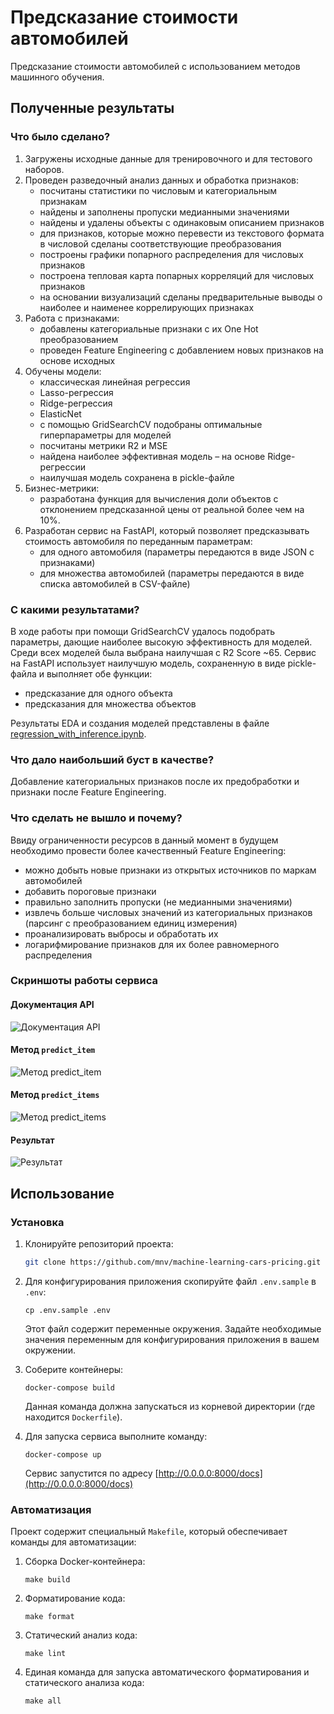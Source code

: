 # Предсказание стоимости автомобилей

Предсказание стоимости автомобилей с использованием методов машинного обучения.

## Полученные результаты

### Что было сделано?

1. Загружены исходные данные для тренировочного и для тестового наборов.
2. Проведен разведочный анализ данных и обработка признаков:
   - посчитаны статистики по числовым и категориальным признакам
   - найдены и заполнены пропуски медианными значениями
   - найдены и удалены объекты с одинаковым описанием признаков
   - для признаков, которые можно перевести из текстового формата в числовой сделаны соответствующие преобразования
   - построены графики попарного распределения для числовых признаков
   - построена тепловая карта попарных корреляций для числовых признаков
   - на основании визуализаций сделаны предварительные выводы о наиболее и наименее коррелирующих признаках
3. Работа с признаками:
   - добавлены категориальные признаки с их One Hot преобразованием
   - проведен Feature Engineering с добавлением новых признаков на основе исходных
4. Обучены модели:
   - классическая линейная регрессия
   - Lasso-регрессия
   - Ridge-регрессия
   - ElasticNet
   - с помощью GridSearchCV подобраны оптимальные гиперпараметры для моделей
   - посчитаны метрики R2 и MSE
   - найдена наиболее эффективная модель – на основе Ridge-регрессии
   - наилучшая модель сохранена в pickle-файле
5. Бизнес-метрики:
   - разработана функция для вычисления доли объектов с отклонением предсказанной цены от реальной более чем на 10%.
6. Разработан сервис на FastAPI, который позволяет предсказывать стоимость автомобиля по переданным параметрам:
   - для одного автомобиля (параметры передаются в виде JSON с признаками)
   - для множества автомобилей (параметры передаются в виде списка автомобилей в CSV-файле) 

### С какими результатами?

В ходе работы при помощи GridSearchCV удалось подобрать параметры, дающие наиболее высокую эффективность для моделей.
Среди всех моделей была выбрана наилучшая с R2 Score ~65.
Сервис на FastAPI использует наилучшую модель, сохраненную в виде pickle-файла и выполняет обе функции:
   - предсказание для одного объекта
   - предсказания для множества объектов

Результаты EDA и создания моделей представлены в файле [regression_with_inference.ipynb](regression_with_inference.ipynb).

### Что дало наибольший буст в качестве?

Добавление категориальных признаков после их предобработки и признаки после Feature Engineering.

### Что сделать не вышло и почему?

Ввиду ограниченности ресурсов в данный момент в будущем необходимо провести более качественный Feature Engineering:
   - можно добыть новые признаки из открытых источников по маркам автомобилей
   - добавить пороговые признаки
   - правильно заполнить пропуски (не медианными значениями)
   - извлечь больше числовых значений из категориальных признаков (парсинг с преобразованием единиц измерения)
   - проанализировать выбросы и обработать их
   - логарифмирование признаков для их более равномерного распределения

### Скриншоты работы сервиса

#### Документация API

<img src="media/images/docs.png" alt="Документация API" />

#### Метод `predict_item`

<img src="media/images/predict_item.png" alt="Метод predict_item" />

#### Метод `predict_items`

<img src="media/images/predict_items.png" alt="Метод predict_items" />

#### Результат

<img src="media/images/result_csv_file.png" alt="Результат" />

## Использование

### Установка

1. Клонируйте репозиторий проекта:
    ```bash
    git clone https://github.com/mnv/machine-learning-cars-pricing.git
    ```

2. Для конфигурирования приложения скопируйте файл `.env.sample` в `.env`:
    ```shell
    cp .env.sample .env
    ```
   
    Этот файл содержит переменные окружения.
    Задайте необходимые значения переменным для конфигурирования приложения в вашем окружении.

3. Соберите контейнеры:
    ```shell
    docker-compose build
    ```
    Данная команда должна запускаться из корневой директории (где находится `Dockerfile`).

4. Для запуска сервиса выполните команду:
    ```shell
    docker-compose up
    ```
   
    Сервис запустится по адресу [http://0.0.0.0:8000/docs](http://0.0.0.0:8000/docs)

### Автоматизация

Проект содержит специальный `Makefile`, который обеспечивает команды для автоматизации:
1. Сборка Docker-контейнера:
    ```shell
    make build
    ```

2. Форматирование кода:
    ```shell
    make format
    ```

3. Статический анализ кода:
    ```shell
    make lint
    ```

4. Единая команда для запуска автоматического форматирования и статического анализа кода:
    ```shell
    make all
    ```
